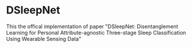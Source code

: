 # DSleepNet

This the offical implementation of paper "DSleepNet: Disentanglement Learning for Personal Attribute-agnostic Three-stage Sleep Classification Using Wearable Sensing Data"
